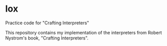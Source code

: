 # lox
Practice code for "Crafting Interpreters"

This repository contains my implementation of the interpreters from Robert Nystrom's book, "Crafting Interpreters".
